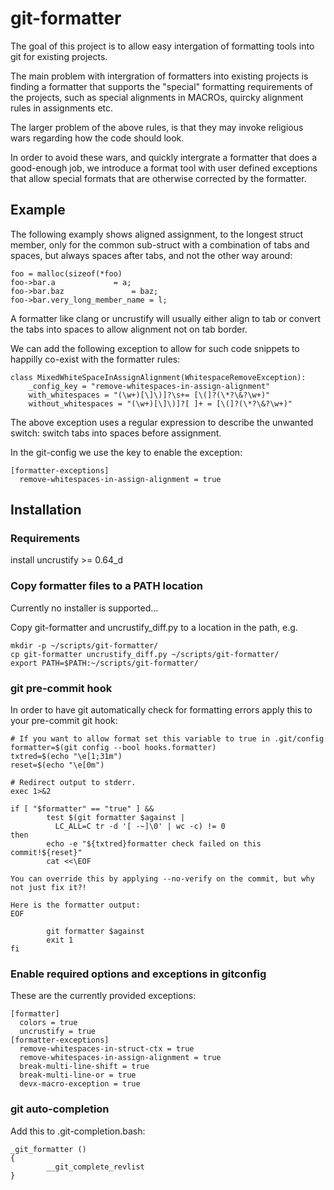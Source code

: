 # git-formatter

The goal of this project is to allow easy intergation of formatting tools into
git for existing projects.

The main problem with intergration of formatters into existing projects is
finding a formatter that supports the "special" formatting requirements of the
projects, such as special alignments in MACROs, quircky alignment rules in
assignments etc.

The larger problem of the above rules, is that they may invoke religious wars
regarding how the code should look.

In order to avoid these wars, and quickly intergrate a formatter that does a
good-enough job, we introduce a format tool with user defined exceptions that
allow special formats that are otherwise corrected by the formatter.

## Example

The following examply shows aligned assignment, to the longest struct member,
only for the common sub-struct with a combination of tabs and spaces, but
always spaces after tabs, and not the other way around:

```
foo = malloc(sizeof(*foo)
foo->bar.a		       = a;
foo->bar.baz		       = baz;
foo->bar.very_long_member_name = l;
```

A formatter like clang or uncrustify will usually either align to tab or
convert the tabs into spaces to allow alignment not on tab border.

We can add the following exception to allow for such code snippets to happilly
co-exist with the formatter rules:

```
class MixedWhiteSpaceInAssignAlignment(WhitespaceRemoveException):
    _config_key = "remove-whitespaces-in-assign-alignment"
    with_whitespaces = "(\w+)[\]\)]?\s+= [\(]?(\*?\&?\w+)"
    without_whitespaces = "(\w+)[\]\)]?[ ]+ = [\(]?(\*?\&?\w+)"
```

The above exception uses a regular expression to describe the unwanted switch:
switch tabs into spaces before assignment.

In the git-config we use the key to enable the exception:

```
[formatter-exceptions]
  remove-whitespaces-in-assign-alignment = true
```

## Installation

### Requirements

install uncrustify >= 0.64_d

### Copy formatter files to a PATH location

Currently no installer is supported...

Copy git-formatter and uncrustify_diff.py to a location in the path, e.g.
```
mkdir -p ~/scripts/git-formatter/
cp git-formatter uncrustify_diff.py ~/scripts/git-formatter/
export PATH=$PATH:~/scripts/git-formatter/
```

### git pre-commit hook

In order to have git automatically check for formatting errors apply this to your pre-commit git hook:

```
# If you want to allow format set this variable to true in .git/config
formatter=$(git config --bool hooks.formatter)
txtred=$(echo "\e[1;31m")
reset=$(echo "\e[0m")

# Redirect output to stderr.
exec 1>&2

if [ "$formatter" == "true" ] &&
        test $(git formatter $against |
          LC_ALL=C tr -d '[ -~]\0' | wc -c) != 0
then
        echo -e "${txtred}formatter check failed on this commit!${reset}"
        cat <<\EOF

You can override this by applying --no-verify on the commit, but why not just fix it?!

Here is the formatter output:
EOF

        git formatter $against
        exit 1
fi

```

### Enable required options and exceptions in gitconfig

These are the currently provided exceptions:
```
[formatter]
  colors = true
  uncrustify = true
[formatter-exceptions]
  remove-whitespaces-in-struct-ctx = true
  remove-whitespaces-in-assign-alignment = true
  break-multi-line-shift = true
  break-multi-line-or = true
  devx-macro-exception = true
```

### git auto-completion

Add this to .git-completion.bash:

```
_git_formatter ()
{
        __git_complete_revlist
}
```

